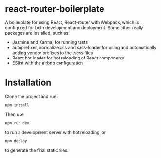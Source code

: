 # react-router-boilerplate
A boilerplate for using React, React-router with Webpack, which is configured for both development and deployment.
Some other really packages are installed, such as:
* Jasmine and Karma, for running tests
* autoprefixer, normalize.css and sass-loader for using and automatically adding vendor prefixes to the .scss files
* React hot loader for hot reloading of React components
* ESlint with the airbnb configuration

# Installation
Clone the project and run:
```
npm install
```

Then use
```
npm run dev
```
to run a development server with hot reloading, or
```
npm deploy
```
to generate the final static files.
